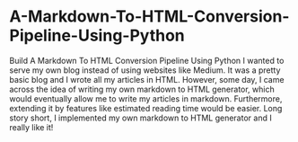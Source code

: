 # A-Markdown-To-HTML-Conversion-Pipeline-Using-Python
Build A Markdown To HTML Conversion Pipeline Using Python
I wanted to serve my own blog instead of using websites like Medium. It was a pretty basic blog and I wrote all my articles in HTML. However, some day, I came across the idea of writing my own markdown to HTML generator, which would eventually allow me to write my articles in markdown. Furthermore, extending it by features like estimated reading time would be easier. Long story short, I implemented my own markdown to HTML generator and I really like it!
